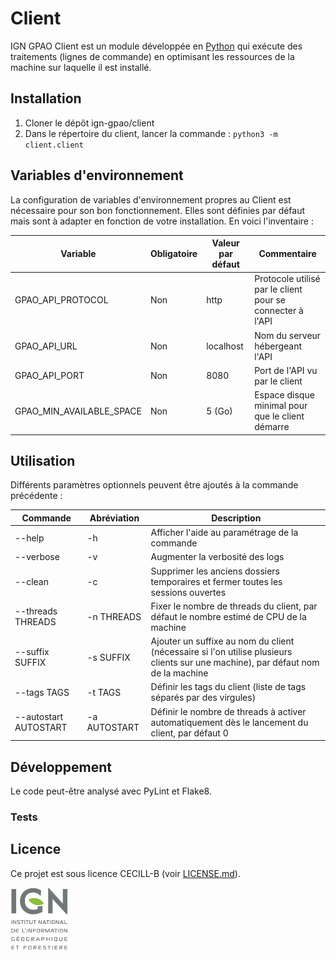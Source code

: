 # Client

IGN GPAO Client est un module développée en [Python](https://www.python.org/) qui exécute des traitements (lignes de commande) en optimisant les ressources de la machine sur laquelle il est installé.

## Installation

1. Cloner le dépôt ign-gpao/client
2. Dans le répertoire du client, lancer la commande : `python3 -m client.client`

## Variables d'environnement

La configuration de variables d'environnement propres au Client est nécessaire pour son bon fonctionnement. Elles sont définies par défaut mais sont à adapter en fonction de votre installation. En voici l'inventaire :

| Variable | Obligatoire | Valeur par défaut | Commentaire |
| --- | --- | --- | --- |
| GPAO_API_PROTOCOL | Non | http | Protocole utilisé par le client pour se connecter à l'API |
| GPAO_API_URL  | Non |  localhost  |  Nom du serveur hébergeant l'API |
| GPAO_API_PORT | Non |  8080  |  Port de l'API vu par le client  |
| GPAO_MIN_AVAILABLE_SPACE | Non | 5 (Go) | Espace disque minimal pour que le client démarre |

## Utilisation

Différents paramètres optionnels peuvent être ajoutés à la commande précédente :

| Commande | Abréviation | Description |
| --- | --- | --- |
| --help | -h | Afficher l'aide au paramétrage de la commande |
| --verbose | -v | Augmenter la verbosité des logs |
| --clean | -c | Supprimer les anciens dossiers temporaires et fermer toutes les sessions ouvertes |
| --threads THREADS | -n THREADS | Fixer le nombre de threads du client, par défaut le nombre estimé de CPU de la machine |
| --suffix SUFFIX | -s SUFFIX | Ajouter un suffixe au nom du client (nécessaire si l'on utilise plusieurs clients sur une machine), par défaut nom de la machine |
| --tags TAGS | -t TAGS | Définir les tags du client (liste de tags séparés par des virgules) |
| --autostart AUTOSTART | -a AUTOSTART | Définir le nombre de threads à activer automatiquement dès le lancement du client, par défaut 0 |

## Développement

Le code peut-être analysé avec PyLint et Flake8.

### Tests

## Licence

Ce projet est sous licence CECILL-B (voir [LICENSE.md](https://github.com/ign-gpao/.github/blob/main/LICENSE.md)).

[![IGN](https://github.com/ign-gpao/.github/blob/main/images/logo_ign.png)](https://www.ign.fr)
